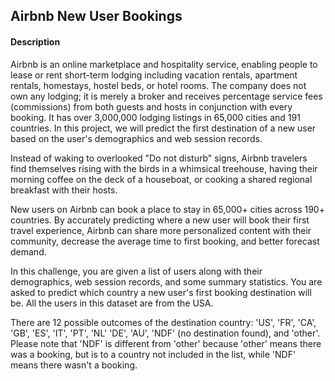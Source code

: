## Airbnb New User Bookings

#### Description

Airbnb is an online marketplace and hospitality service, enabling people to lease or rent short-term lodging including vacation rentals, apartment rentals, homestays, hostel beds, or hotel rooms. The company does not own any lodging; it is merely a broker and receives percentage service fees (commissions) from both guests and hosts in conjunction with every booking. It has over 3,000,000 lodging listings in 65,000 cities and 191 countries. In this project, we will predict the first destination of a new user based on the user's demographics and web session records.

Instead of waking to overlooked "Do not disturb" signs, Airbnb travelers find themselves rising with the birds in a whimsical treehouse, having their morning coffee on the deck of a houseboat, or cooking a shared regional breakfast with their hosts.

New users on Airbnb can book a place to stay in 65,000+ cities across 190+ countries. By accurately predicting where a new user will book their first travel experience, Airbnb can share more personalized content with their community, decrease the average time to first booking, and better forecast demand.

In this challenge, you are given a list of users along with their demographics, web session records, and some summary statistics. You are asked to predict which country a new user's first booking destination will be. All the users in this dataset are from the USA.

There are 12 possible outcomes of the destination country: 'US', 'FR', 'CA', 'GB', 'ES', 'IT', 'PT', 'NL' 'DE', 'AU', 'NDF' (no destination found), and 'other'. Please note that 'NDF' is different from 'other' because 'other' means there was a booking, but is to a country not included in the list, while 'NDF' means there wasn't a booking.

